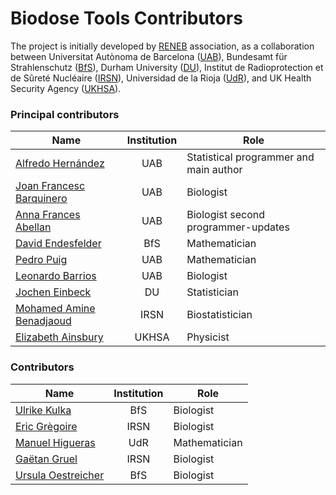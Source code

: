 # Biodose Tools Contributors

The project is initially developed by [RENEB](https://www.reneb.net/) association, as a collaboration between Universitat Autònoma de Barcelona ([UAB](https://www.uab.cat/)), Bundesamt für Strahlenschutz ([BfS](https://www.bfs.de/EN/home/home_node.html)), Durham University ([DU](https://www.dur.ac.uk/)), Institut de Radioprotection et de Sûreté Nucléaire ([IRSN](https://www.irsn.fr/EN/Pages/Home.aspx)), Universidad de la Rioja ([UdR](https://www.unirioja.es/)), and UK Health Security Agency ([UKHSA](https://www.gov.uk/government/organisations/uk-health-security-agency)).

### Principal contributors

| Name                                                                                    | Institution | Role                                   |
|-----------------------------------------------------------------------------------------|:-----------:|----------------------------------------|
| [Alfredo Hernández](https://aldomann.com)                                               | UAB         | Statistical programmer and main author |
| [Joan Francesc Barquinero](https://orcid.org/0000-0003-0084-5268)                       | UAB         | Biologist                              |
| [Anna Frances Abellan](https://orcid.org/0000-0003-4738-1712)                           | UAB         | Biologist        second programmer-updates  |                      |
| [David Endesfelder](https://www.researchgate.net/profile/David-Endesfelder)             | BfS         | Mathematician                          |
| [Pedro Puig](https://orcid.org/0000-0002-6607-9642)                                     | UAB         | Mathematician                          |
| [Leonardo Barrios](https://orcid.org/0000-0002-6151-8503)                               | UAB         | Biologist                              |
| [Jochen Einbeck](https://orcid.org/0000-0002-9457-2020)                                 | DU          | Statistician                           |
| [Mohamed Amine Benadjaoud](https://www.researchgate.net/profile/Mohamed-Benadjaoud-2)   | IRSN        | Biostatistician                        |
| [Elizabeth Ainsbury](https://www.ukhsa-protectionservices.org.uk/cds/team/liz_ainsbury) | UKHSA       | Physicist                              |

### Contributors

| Name                                                                                                      | Institution | Role          |
|-----------------------------------------------------------------------------------------------------------|:-----------:|---------------|
| [Ulrike Kulka](https://orcid.org/0000-0002-7734-3162)                                                     | BfS         | Biologist     |
| [Eric Grègoire](https://www.researchgate.net/profile/Eric-Gregoire)                                       | IRSN        | Biologist     |
| [Manuel Higueras](https://orcid.org/0000-0001-5530-1714)                                                  | UdR         | Mathematician |
| [Gaëtan Gruel](https://www.researchgate.net/profile/Gruel-Gaetan)                                         | IRSN        | Biologist     |
| [Ursula Oestreicher](https://www.researchgate.net/scientific-contributions/Ursula-Oestreicher-2121336457) | BfS         | Biologist     |
